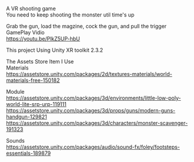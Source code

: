 A VR shooting game  
You need to keep shooting the monster util time's up  

Grab the gun, load the magzine, cock the gun, and pull the trigger  
GamePlay Vidio  
https://youtu.be/PlkZ5UP-hbU  
  
This project Using Unity XR toolkit 2.3.2  
  
The Assets Store Item I Use  
Materials  
https://assetstore.unity.com/packages/2d/textures-materials/world-materials-free-150182  

Module  
https://assetstore.unity.com/packages/3d/environments/little-low-poly-world-lite-srp-urp-119111  
https://assetstore.unity.com/packages/3d/props/guns/modern-guns-handgun-129821  
https://assetstore.unity.com/packages/3d/characters/monster-scavenger-191323  

Sounds  
https://assetstore.unity.com/packages/audio/sound-fx/foley/footsteps-essentials-189879  

